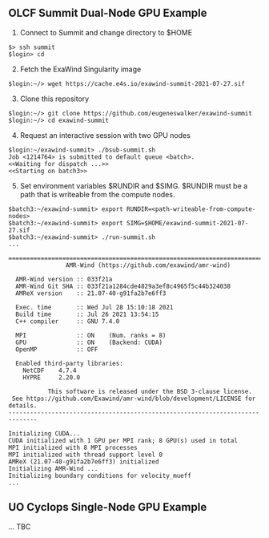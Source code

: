 ## OLCF Summit Dual-Node GPU Example

1. Connect to Summit and change directory to $HOME
```
$> ssh summit
$login> cd
```

2. Fetch the ExaWind Singularity image
```
$login:~/> wget https://cache.e4s.io/exawind-summit-2021-07-27.sif
```

3. Clone this repository
```
$login:~/> git clone https://github.com/eugeneswalker/exawind-summit
$login:~/> cd exawind-summit
```

4. Request an interactive session with two GPU nodes
```
$login:~/exawind-summit> ./bsub-summit.sh
Job <1214764> is submitted to default queue <batch>.
<<Waiting for dispatch ...>>
<<Starting on batch3>>
```

5. Set environment variables $RUNDIR and $SIMG. $RUNDIR must be a path that is writeable from the compute nodes.
```
$batch3:~/exawind-summit> export RUNDIR=<path-writeable-from-compute-nodes>
$batch3:~/exawind-summit> export SIMG=$HOME/exawind-summit-2021-07-27.sif
$batch3:~/exawind-summit> ./run-summit.sh
...

==============================================================================
                AMR-Wind (https://github.com/exawind/amr-wind)

  AMR-Wind version :: 033f21a
  AMR-Wind Git SHA :: 033f21a1284cde4829a3ef8c4965f5c44b324038
  AMReX version    :: 21.07-40-g91fa2b7e6ff3

  Exec. time       :: Wed Jul 28 15:10:18 2021
  Build time       :: Jul 26 2021 13:54:15
  C++ compiler     :: GNU 7.4.0

  MPI              :: ON    (Num. ranks = 8)
  GPU              :: ON    (Backend: CUDA)
  OpenMP           :: OFF

  Enabled third-party libraries:
    NetCDF    4.7.4
    HYPRE     2.20.0

           This software is released under the BSD 3-clause license.
 See https://github.com/Exawind/amr-wind/blob/development/LICENSE for details.
------------------------------------------------------------------------------

Initializing CUDA...
CUDA initialized with 1 GPU per MPI rank; 8 GPU(s) used in total
MPI initialized with 8 MPI processes
MPI initialized with thread support level 0
AMReX (21.07-40-g91fa2b7e6ff3) initialized
Initializing AMR-Wind ...
Initializing boundary conditions for velocity_mueff
...
```

## UO Cyclops Single-Node GPU Example

... TBC
